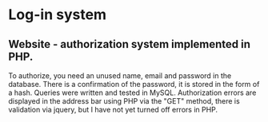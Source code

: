 # Log-in system
## Website - authorization system implemented in PHP.
To authorize, you need an unused name, email and password in the database. There is a confirmation of the password, it is stored in the form of a hash. Queries were written and tested in MySQL. Authorization errors are displayed in the address bar using PHP via the "GET" method, there is validation via jquery, but I have not yet turned off errors in PHP.
